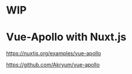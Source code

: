 # WIP

# Vue-Apollo with Nuxt.js

https://nuxtjs.org/examples/vue-apollo

https://github.com/Akryum/vue-apollo
